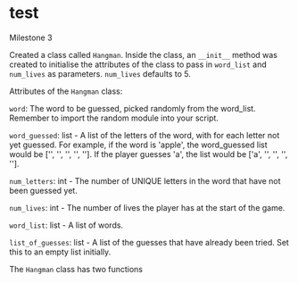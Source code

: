 # test

Milestone 3

Created a class called `Hangman`. Inside the class, an `__init__` method was created to initialise the attributes of the class to pass in `word_list` and `num_lives` as           parameters. `num_lives` defaults to 5.

Attributes of the `Hangman` class:

`word`: The word to be guessed, picked randomly from the word_list. Remember to import the random module into your script.

`word_guessed`: list - A list of the letters of the word, with for each letter not yet guessed. For example, if the word is 'apple', the word_guessed list would be ['', '', '', '', '']. If the player guesses 'a', the list would be ['a', '', '', '', ''].

`num_letters`: int - The number of UNIQUE letters in the word that have not been guessed yet.

`num_lives`: int - The number of lives the player has at the start of the game.

`word_list`: list - A list of words.

`list_of_guesses`: list - A list of the guesses that have already been tried. Set this to an empty list initially.

The `Hangman` class has two functions
